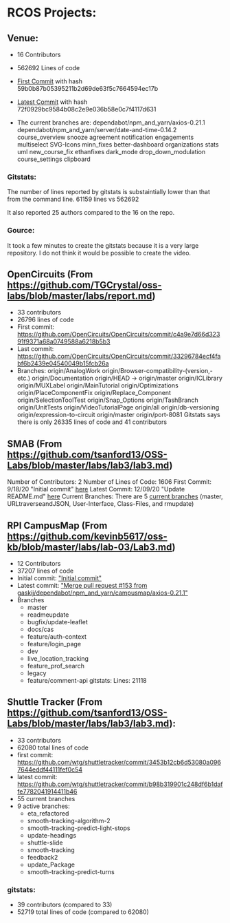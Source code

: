 # RCOS Projects:
## Venue:

* 16 Contributors

* 562692 Lines of code

* [First Commit](https://github.com/rcos/Venue2/commit/59b0b87b05395211b2d69de63f5c7664594ec17b) with hash 59b0b87b05395211b2d69de63f5c7664594ec17b

* [Latest Commit](https://github.com/rcos/Venue2/commit/72f0929bc9584b08c2e9e036b58e0c7f4117d631) with hash 72f0929bc9584b08c2e9e036b58e0c7f4117d631

* The current branches are:
    dependabot/npm_and_yarn/axios-0.21.1
    dependabot/npm_and_yarn/server/date-and-time-0.14.2
    course_overview
    snooze
    agreement
    notification
    engagements
    multiselect
    SVG-Icons
    minn_fixes
    better-dashboard
    organizations
    stats
    uml
    new_course_fix
    ethanfixes
    dark_mode
    drop_down_modulation
    course_settings
    clipboard

### Gitstats:

The number of lines reported by gitstats is substaintially lower than that from the command line. 61159 lines vs 562692

It also reported 25 authors compared to the 16 on the repo.

### Gource: 

It took a few minutes to create the gitstats because it is a very large repository. I do not think it would be possible to create the video.

## OpenCircuits (From https://github.com/TGCrystal/oss-labs/blob/master/labs/report.md)
- 33 contributors
- 26796 lines of code
- First commit: https://github.com/OpenCircuits/OpenCircuits/commit/c4a9e7d66d32391f9371a68a0749588a6218b5b3
- Last commit: https://github.com/OpenCircuits/OpenCircuits/commit/33296784ecf4fabf6b2439e04540049b15fcb26a
- Branches:
  origin/AnalogWork
  origin/Browser-compatibility-(version,-etc.)
  origin/Documentation
  origin/HEAD -> origin/master
  origin/ICLibrary
  origin/MUXLabel
  origin/MainTutorial
  origin/Optimizations
  origin/PlaceComponentFix
  origin/Replace_Component
  origin/SelectionToolTest
  origin/Snap_Options
  origin/TashBranch
  origin/UnitTests
  origin/VideoTutorialPage
  origin/all
  origin/db-versioning
  origin/expression-to-circuit
  origin/master
  origin/port-8081
Gitstats says there is only 26335 lines of code and 41 contributors

## SMAB (From https://github.com/tsanford13/OSS-Labs/blob/master/labs/lab3/lab3.md)
Number of Contributors: 2
Number of Lines of Code: 1606
First Commit: 9/18/20 "Initial commit" [here](https://github.com/SeanMiller969/SMAB/commit/d6eb67161dade78a5237a4b6cf7a109fedb74387) 
Latest Commit: 12/09/20 "Update README.md" [here](https://github.com/SeanMiller969/SMAB/commit/f099ec61dc7a58080079a32e48e05a8d96bae991) 
Current Branches: There are 5 [current branches](https://github.com/SeanMiller969/SMAB/branches) (master, URLtraverseandJSON, User-Interface, Class-Files, and rmupdate)

## RPI CampusMap (From https://github.com/kevinb5617/oss-kb/blob/master/labs/lab-03/Lab3.md)
* 12 Contributors
* 37207 lines of code
* Initial commit: ["Initial commit"](https://github.com/gaskij/rpicampusmap/commit/5addd28)
* Latest commit: ["Merge pull request #153 from gaskij/dependabot/npm_and_yarn/campusmap/axios-0.21.1"](https://github.com/gaskij/rpicampusmap/commit/2b735c7)
* Branches
    * master
    * readmeupdate
    * bugfix/update-leaflet
    * docs/cas
    * feature/auth-context
    * feature/login_page
    * dev
    * live_location_tracking
    * feature_prof_search
    * legacy
    * feature/comment-api
gitstats: Lines: 21118

## Shuttle Tracker (From https://github.com/tsanford13/OSS-Labs/blob/master/labs/lab3/lab3.md):

 * 33 contributors
 * 62080 total lines of code
 * first commit: https://github.com/wtg/shuttletracker/commit/3453b12cb6d53080a0967644eddf44111fef0c54
 * latest commit: https://github.com/wtg/shuttletracker/commit/b98b319901c248df6b1daffe7782041914411b46
 * 55 current branches
 * 9 active branches:
      * eta_refactored
      * smooth-tracking-algorithm-2
      * smooth-tracking-predict-light-stops
      * update-headings
      * shuttle-slide
      * smooth-tracking
      * feedback2
      * update_Package
      * smooth-tracking-predict-turns

### gitstats:
 * 39 contributors (compared to 33)
 * 52719 total lines of code (compared to 62080)